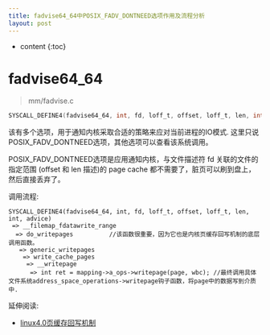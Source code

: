 ```yaml
---
title: fadvise64_64中POSIX_FADV_DONTNEED选项作用及流程分析
layout: post
---
```



* content
{:toc}




# fadvise64_64 

>mm/fadvise.c

```c
SYSCALL_DEFINE4(fadvise64_64, int, fd, loff_t, offset, loff_t, len, int, advice)

```


该有多个选项，用于通知内核采取合适的策略来应对当前进程的IO模式. 这里只说POSIX_FADV_DONTNEED选项，其他选项可以查看该系统调用。  

POSIX_FADV_DONTNEED选项是应用通知内核，与文件描述符 fd 关联的文件的指定范围 (offset 和 len 描述)的 page cache 都不需要了，脏页可以刷到盘上，然后直接丢弃了。   

调用流程:   
    
    SYSCALL_DEFINE4(fadvise64_64, int, fd, loff_t, offset, loff_t, len, int, advice)
     => __filemap_fdatawrite_range
      => do_writepages          //该函数很重要，因为它也是内核页缓存回写机制的底层调用函数。
       => generic_writepages
        => write_cache_pages
         => __writepage
          => int ret = mapping->a_ops->writepage(page, wbc); //最终调用具体文件系统address_space_operations->writepage钩子函数，将page中的数据写到介质中.
   

延伸阅读:  

* [linux4.0页缓存回写机制](https://jackchou90.github.io/2017/02/24/linux40-page-cache-writeback.html)  
